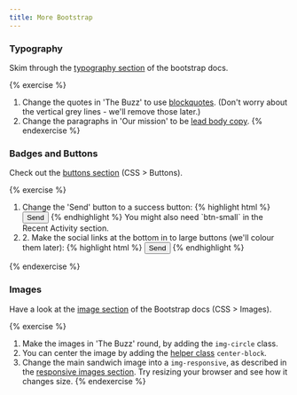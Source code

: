 ```yaml
---
title: More Bootstrap
---
```


### Typography

Skim through the [typography section](http://getbootstrap.com/css/#type) of the bootstrap docs.

{% exercise %}
1. Change the quotes in 'The Buzz' to use [blockquotes](http://getbootstrap.com/css/#type-blockquotes). (Don't worry about the vertical grey lines - we'll remove those later.)
2. Change the paragraphs in 'Our mission' to be [lead body copy](http://getbootstrap.com/css/#type-body-copy).
{% endexercise %}


### Badges and Buttons

Check out the [buttons section](http://getbootstrap.com/css/#buttons) (CSS > Buttons). 

{% exercise %}
<ol markdown="1">
<li markdown="1">Change the 'Send' button to a success button:
{% highlight html %}
<button class='btn btn-success' >Send</button>
{% endhighlight %}
    You might also need `btn-small` in the Recent Activity section.
</li>
<li markdown="1">
2. Make the social links at the bottom in to large buttons (we'll colour them later):
{% highlight html %}
<button class='btn btn-lg' >Send</button>
{% endhighlight %}
</li>
</ol>
{% endexercise %} 

### Images

Have a look at the [image section](http://getbootstrap.com/css/#images) of the Bootstrap docs (CSS > Images).

{% exercise %}
1. Make the images in 'The Buzz' round, by adding the `img-circle` class.
2. You can center the image by adding the [helper class](http://getbootstrap.com/css/#helper-classes-center) `center-block`.
2. Change the main sandwich image into a `img-responsive`, as described in the [responsive images section](http://getbootstrap.com/css/#overview-responsive-images). Try resizing your browser and see how it changes size.
{% endexercise %}
